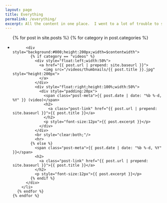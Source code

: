 ```yaml
---
layout: page
title: Everything
permalink: /everything/
excerpt: All the content in one place.  I went to a lot of trouble to sort it, but whatever, I guess you can ignore that.
---
```


  <ul class="post-list">
    {% for post in site.posts %}
      {% for category in post.categories %}
        <li>
        
          <div style="background:#000;height:200px;width=$contentwidth">
            {% if category == "videos" %}
              <div style="float:left;width:50%">
                <a href="{{ post.url | prepend: site.baseurl }}">
                  <img src="/videos/thumbnails/{{ post.title }}.jpg" style="height:200px">
                </a>
              </div>
              <div style="float:right;height:100%;width:50%">
                <div style="padding:20px">
                  <span class="post-meta">{{ post.date | date: "%b %-d, %Y" }} (video)</span>
                  <h2>
                    <a class="post-link" href="{{ post.url | prepend: site.baseurl }}">{{ post.title }}</a>
                  </h2>
                  <p style="font-size:12px">{{ post.excerpt }}</p>
                </div>
              </div>
              <br style="clear:both;"/>
              <hr>
            {% else %}
              <span class="post-meta">{{ post.date | date: "%b %-d, %Y" }}</span>
              <h2>
                <a class="post-link" href="{{ post.url | prepend: site.baseurl }}">{{ post.title }}</a>
              </h2>
              <p style="font-size:12px">{{ post.excerpt }}</p>
            {% endif %}
          </div>
        </li>
      {% endfor %}
    {% endfor %}
  </ul>